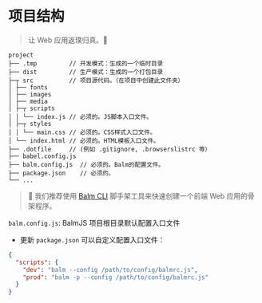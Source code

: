 # 项目结构

> 让 Web 应用返璞归真。:100:

```
project
├── .tmp         // 开发模式：生成的一个临时目录
├── dist         // 生产模式：生成的一个打包目录
├─┬ src          // 项目源代码。（在项目中创建此文件夹）
│ ├── fonts
│ ├── images
│ ├── media
│ ├─┬ scripts
│ │ └── index.js // 必须的。JS脚本入口文件。
│ ├─┬ styles
│ │ └── main.css // 必须的。CSS样式入口文件。
│ └── index.html // 必须的。HTML模板入口文件。
├── .dotfile     // (例如 .gitignore, .browserslistrc 等）
├── babel.config.js
├── balm.config.js  // 必须的。Balm的配置文件。
├── package.json    // 必须的。
└── ...
```

> :rocket: 我们推荐使用 [Balm CLI](https://github.com/balmjs/balm-cli) 脚手架工具来快速创建一个前端 Web 应用的骨架程序。

`balm.config.js`: BalmJS 项目根目录默认配置入口文件

- 更新 `package.json` 可以自定义配置入口文件：

```json
{
  "scripts": {
    "dev": "balm --config /path/to/config/balmrc.js",
    "prod": "balm -p --config /path/to/config/balmrc.js"
  }
}
```

